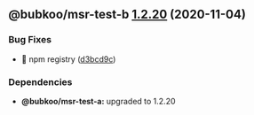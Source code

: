 ## @bubkoo/msr-test-b [1.2.20](https://github.com/bubkoo/monorepo-semantic-release/compare/@bubkoo/msr-test-b@1.2.19...@bubkoo/msr-test-b@1.2.20) (2020-11-04)


### Bug Fixes

* 🐛 npm registry ([d3bcd9c](https://github.com/bubkoo/monorepo-semantic-release/commit/d3bcd9c182ebd4d2550834523c76cdbf8dccb117))





### Dependencies

* **@bubkoo/msr-test-a:** upgraded to 1.2.20
